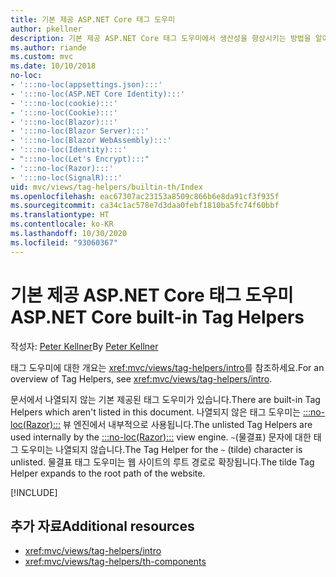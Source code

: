 ```yaml
---
title: 기본 제공 ASP.NET Core 태그 도우미
author: pkellner
description: 기본 제공 ASP.NET Core 태그 도우미에서 생산성을 향상시키는 방법을 알아봅니다.
ms.author: riande
ms.custom: mvc
ms.date: 10/10/2018
no-loc:
- ':::no-loc(appsettings.json):::'
- ':::no-loc(ASP.NET Core Identity):::'
- ':::no-loc(cookie):::'
- ':::no-loc(Cookie):::'
- ':::no-loc(Blazor):::'
- ':::no-loc(Blazor Server):::'
- ':::no-loc(Blazor WebAssembly):::'
- ':::no-loc(Identity):::'
- ":::no-loc(Let's Encrypt):::"
- ':::no-loc(Razor):::'
- ':::no-loc(SignalR):::'
uid: mvc/views/tag-helpers/builtin-th/Index
ms.openlocfilehash: eac67307ac23153a8509c866b6e8da91cf3f935f
ms.sourcegitcommit: ca34c1ac578e7d3daa0febf1810ba5fc74f60bbf
ms.translationtype: HT
ms.contentlocale: ko-KR
ms.lasthandoff: 10/30/2020
ms.locfileid: "93060367"
---
```

# <a name="aspnet-core-built-in-tag-helpers"></a><span data-ttu-id="533de-103">기본 제공 ASP.NET Core 태그 도우미</span><span class="sxs-lookup"><span data-stu-id="533de-103">ASP.NET Core built-in Tag Helpers</span></span>

<span data-ttu-id="533de-104">작성자: [Peter Kellner](https://peterkellner.net)</span><span class="sxs-lookup"><span data-stu-id="533de-104">By [Peter Kellner](https://peterkellner.net)</span></span>

<span data-ttu-id="533de-105">태그 도우미에 대한 개요는 <xref:mvc/views/tag-helpers/intro>를 참조하세요.</span><span class="sxs-lookup"><span data-stu-id="533de-105">For an overview of Tag Helpers, see <xref:mvc/views/tag-helpers/intro>.</span></span>

<span data-ttu-id="533de-106">문서에서 나열되지 않는 기본 제공된 태그 도우미가 있습니다.</span><span class="sxs-lookup"><span data-stu-id="533de-106">There are built-in Tag Helpers which aren't listed in this document.</span></span> <span data-ttu-id="533de-107">나열되지 않은 태그 도우미는 [:::no-loc(Razor):::](xref:mvc/views/razor) 뷰 엔진에서 내부적으로 사용됩니다.</span><span class="sxs-lookup"><span data-stu-id="533de-107">The unlisted Tag Helpers are used internally by the [:::no-loc(Razor):::](xref:mvc/views/razor) view engine.</span></span> <span data-ttu-id="533de-108">`~`(물결표) 문자에 대한 태그 도우미는 나열되지 않습니다.</span><span class="sxs-lookup"><span data-stu-id="533de-108">The Tag Helper for the `~` (tilde) character is unlisted.</span></span> <span data-ttu-id="533de-109">물결표 태그 도우미는 웹 사이트의 루트 경로로 확장됩니다.</span><span class="sxs-lookup"><span data-stu-id="533de-109">The tilde Tag Helper expands to the root path of the website.</span></span>

[!INCLUDE[](~/includes/built-in-TH.md)]

## <a name="additional-resources"></a><span data-ttu-id="533de-110">추가 자료</span><span class="sxs-lookup"><span data-stu-id="533de-110">Additional resources</span></span>

* <xref:mvc/views/tag-helpers/intro>
* <xref:mvc/views/tag-helpers/th-components>

